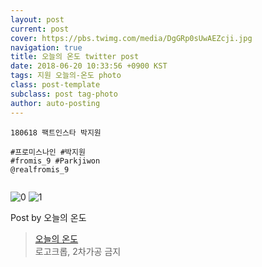 ```yaml
---
layout: post
current: post
cover: https://pbs.twimg.com/media/DgGRp0sUwAEZcji.jpg
navigation: true
title: 오늘의 온도 twitter post
date: 2018-06-20 10:33:56 +0900 KST
tags: 지원 오늘의-온도 photo
class: post-template
subclass: post tag-photo
author: auto-posting
---
```


```  
180618 팩트인스타 박지원  
  
#프로미스나인 #박지원  
#fromis_9 #Parkjiwon  
@realfromis_9  
  

```

![0](https://pbs.twimg.com/media/DgGRpKgUYAAWh-3.jpg)
![1](https://pbs.twimg.com/media/DgGRp0sUwAEZcji.jpg)


Post by 오늘의 온도

> [오늘의 온도](https://twitter.com/Temperature_98)  
> 로고크롭, 2차가공 금지